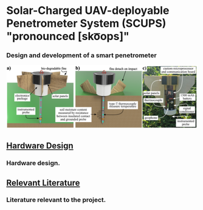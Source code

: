 # Solar-Charged UAV-deployable Penetrometer System (SCUPS) "pronounced [sko͞ops]"
### Design and development of a smart penetrometer

<p align="center">
<img src="image.PNG" alt="drawing" width="700"/>
</p>
<p align="center">
</p>

## [Hardware Design](hardware_design)
### Hardware design.

## [Relevant Literature](relevant_literature)
### Literature relevant to the project.











